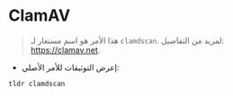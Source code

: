 # ClamAV

> هذا الأمر هو اسم مستعار لـ `clamdscan`.
> لمزيد من التفاصيل: <https://clamav.net>.

- إعرض التوثيقات للأمر الأصلي:

`tldr clamdscan`
